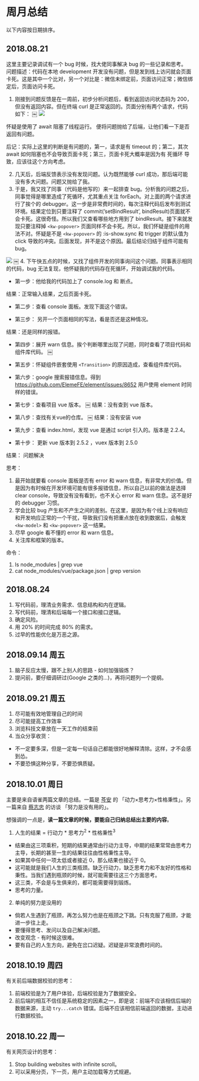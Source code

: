 # 周月总结

以下内容按日期排序。

## 2018.08.21

这里主要记录调试有一个 bug 时候，找大佬同事解决 bug 的一些记录和思考。
问题描述：代码在本地 development 开发没有问题，但是发到线上访问就会页面卡死。这是其中一个比对，另一个对比是：微信未绑定前，页面访问正常；微信绑定后，页面访问卡死。

1. 刚接到问题反馈是在一周前，初步分析问题后，看到返回访问状态码为 200，但没有返回内容。但在终端 curl 是正常返回的。页面分别有两个请求，代码如下：
￼
![](http://p3puylt4n.bkt.clouddn.com/2018.08.21-debug.png)

怀疑是使用了 await 阻塞了线程运行。
便将问题抛给了后端，让他们看一下是否返回有问题。

后记：实际上这里的判断是有问题的，第一，请求是有 timeout 的；第二，其次 await 如何阻塞也不会导致页面卡死；第三，页面卡死大概率是因为有 死循环 导致，应该往这个方向考虑。

2. 几天后，后端反馈表示没有发现问题。认为既然能够 curl 成功，那后端可能没有多大问题。问题又抛给了我。
3. 于是，我又找了同事（代码是他写的）来一起排查 bug。分析我的问题之后，同事觉得是哪里造成了死循环，尤其重点关注 forEach。对上面的两个请求进行了挨个的 debugger。这一步是非常费时间的，每次注释代码后发布到测试环境。结果定位到只要注释了 commit(’setBindResult’, bindResult)页面就不会卡死。这很奇怪。所以我们又查看哪些地方用到了  bindResult。接下来就发现只要注释掉 `<kw-popover>` 页面同样不会卡死。所以，我们怀疑是组件的用法不对。怀疑是不是 `<kw-popover>` 的 :is-show.sync 和 trigger 的默认值为 click 导致的冲突。后面发现，并不是这个原因。最后结论归结于组件可能有bug。

![](http://p3puylt4n.bkt.clouddn.com/2018.08.21-debug02.png)
￼
4. 下午快五点的时候，又找了组件开发的同事询问这个问题。同事表示相同的代码，bug 无法复现，他怀疑我的代码存在死循环，开始调试我的代码。

+ 第一步：他给我的代码加上了  console.log 和 断点。

结果：正常输入结果，之后页面卡死。

+ 第二步：查看 console 面板。发现下面这个错误。

+ 第三步： 另开一个页面相同的写法，看是否还是这种情况。

结果：还是同样的报错。

+ 第四步：展开 warn 信息。挨个判断哪里出现了问题，同时查看了项目代码和组件库代码。
￼
+ 第五步：怀疑组件嵌套使用 `<Transition>` 的原因造成，查看组件库代码。

+ 第六步：google 搜索报错信息。得到 https://github.com/ElemeFE/element/issues/8652 用户使用 element 时同样的错误。

+ 第七步：查看项目 vue 版本。
￼
结果：没有查到 vue 版本。

+ 第八步：查找有关vue的仓库。
￼
结果：没有安装 vue

+ 第九步：查看 index.html，发现 vue 是通过 script 引入的。版本是 2.2.4。

+ 第十步： 更新 vue 版本到 2.5.2 ，vuex 版本到 2.5.0

结果： 问题解决


思考：

1. 最开始就要看 console 面板是否有 error 和 warn 信息，有非常大的价值。但是因为有时候在开发环境可能有很多报错信息，所以自己以前的做法是选择 clear console，导致没有没有看到，也不关心  error 和 warn 信息。这不是好的 debugger 习惯。
2. 学会比较 bug 产生和不产生之间的差别。在这里，是因为有个线上没有响应和开发响应正常的一个干扰，导致我们没有把重点放在收到数据后，会触发 `<kw-model>` 和 `<kw-popover>` 这一结果。
3. 尽早 google 看不懂的 error 和 warn 信息。
4. 关注库和框架的版本。

命令：

1.  ls node_modules | grep vue
2.  cat node_modules/vue/package.json | grep version

## 2018.08.24

1. 写代码前，理清业务需求、信息结构和内在逻辑。
2. 写代码前，理清和后端每一个接口和接口逻辑。
3. 确定风险。
4. 用 20% 的时间完成 80% 的需求。
5. 过早的性能优化是万恶之源。

## 2018.09.14 周五

1. 脑子反应太慢，跟不上别人的思路 - 如何加强锻炼？
2. 提问前，要仔细调研过(Google 之类的...)，再将问题列一个提纲。

## 2018.09.21 周五

1. 尽可能有效地管理自己的时间
2. 尽可能提高工作效率
3. 浏览科技文章放在一天工作的结束前
4. 当众分享收货：
  + 不一定要多深，但是一定每一句话自己都能很好地解释清除。这样，才不会感到怂。
  + 不要恐惧这种分享，不要恐惧质疑。

## 2018.10.01 周日

主要是来自语雀两篇文章的总结。一篇是 [芩安]() 的 「动力×思考力×性格秉性」。另一篇来自 [蔡志忠]() 的访谈 「努力是没有用的」。

想强调的一点是，**读一篇文章的时候，要能自己归纳总结出主要的内容**。

1. 人生的结果 = 行动力 * 思考力<sup>2</sup> * 性格秉性<sup>3</sup>

+ 结果由这三项乘积，短期的结果通常由行动力主导，中期的结果常常由思考力主导，长期的甚至一生的结果往往由性格秉性主导。
+ 如果其中任何一项太低或者接近 0，那么结果也接近于 0。
+ 这可能就是我们人生的三类瓶颈。缺乏行动力，缺乏思考力和不友好的性格和秉性。当我们遇到瓶颈的时候，就可能需要往这三个方面思考。
+ 这三类，不会是与生俱来的，都可能需要得到锻炼。
+ 思考的力量。

2. 单纯的努力是没用的
+ 倘若人生遇到了瓶颈，再怎么努力也是在瓶颈之下跳。只有克服了瓶颈，才能进一步往上走。
+ 要懂得思考、发问以及自己解决问题。
+ 改变观念 - 有时候这很难。
+ 要有自己的人生方向，避免在岔口迟疑。迟疑是非常浪费时间的。

## 2018.10.19 周四

有关前后端数据校验的思考：

1. 前端校验是为了用户体验，后端校验是为了数据安全。
2. 前后端的相互不信任是系统稳定的因素之一，即是说：前端不应该相信后端的数据来源，主动 `try...catch` 错误。后端不应该相信前端返回的数据，主动进行数据校验。

## 2018.10.22 周一

有关网页设计的思考：

1. Stop building websites with infinite scroll。
2. 可以采用分页，下一页，用户主动加载等方式规避。
